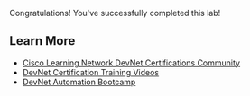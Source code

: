 Congratulations! You've successfully completed this lab!

## Learn More

- [Cisco Learning Network DevNet Certifications Community](https://learningnetwork.cisco.com/s/topic/0TO3i0000008jY5GAI/devnet-certifications-community)
- [DevNet Certification Training Videos](https://learningnetwork.cisco.com/s/devnet-training-videos)
- [DevNet Automation Bootcamp](https://developer.cisco.com/automation-bootcamp/)
